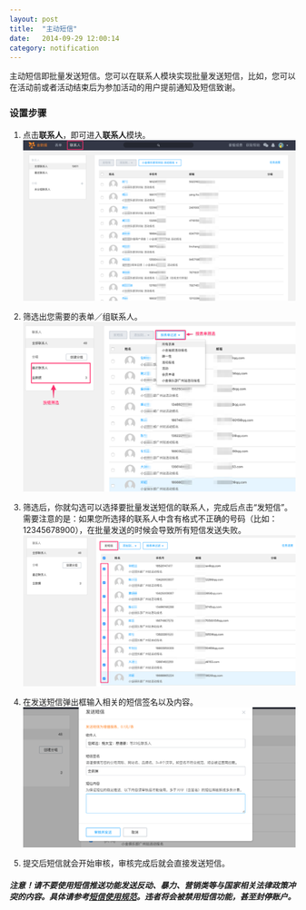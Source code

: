 ```yaml
---
layout: post
title:  "主动短信"
date:   2014-09-29 12:00:14
category: notification
---
```


主动短信即批量发送短信。您可以在联系人模块实现批量发送短信，比如，您可以在活动前或者活动结束后为参加活动的用户提前通知及短信致谢。

### 设置步骤

1. 点击**联系人**，即可进入**联系人**模块。
	![](/images/initiative-sms-1.png)

2. 筛选出您需要的表单／组联系人。
	![](/images/initiative-sms-2.png)

3. 筛选后，你就勾选可以选择要批量发送短信的联系人，完成后点击“发短信”。需要注意的是：如果您所选择的联系人中含有格式不正确的号码（比如：12345678900），在批量发送的时候会导致所有短信发送失败。
	![](/images/initiative-sms-3.png)

4. 在发送短信弹出框输入相关的短信签名以及内容。
	![](/images/initiative-sms-4.png)	

5. 	提交后短信就会开始审核，审核完成后就会直接发送短信。

##### 注意！请不要使用短信推送功能发送反动、暴力、营销类等与国家相关法律政策冲突的内容。具体请参考[短信使用规范](sms-policy.html)。违者将会被禁用短信功能，甚至封停账户。
